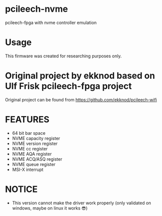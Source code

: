 # pcileech-nvme
pcileech-fpga with nvme controller emulation


# Usage
This firmware was created for researching purposes only.  

# Original project by ekknod based on Ulf Frisk pcileech-fpga project
Original project can be found from https://github.com/ekknod/pcileech-wifi

# FEATURES
- 64 bit bar space
- NVME capacity register
- NVME version register
- NVME cc register
- NVME AQA register
- NVME ACQ/ASQ register
- NVME queue register
- MSI-X interrupt

# NOTICE
- This version cannot make the driver work properly (only validated on windows, maybe on linux it works 😎)